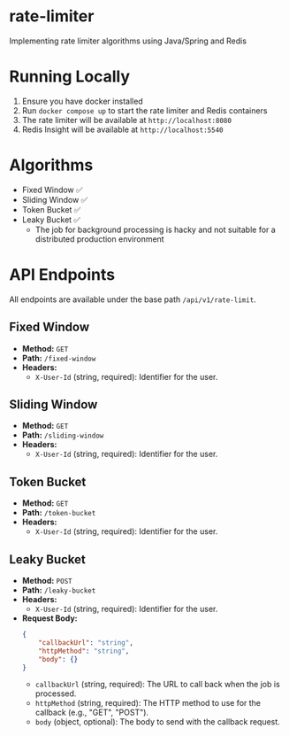 # rate-limiter
Implementing rate limiter algorithms using Java/Spring and Redis

# Running Locally
1. Ensure you have docker installed
2. Run `docker compose up` to start the rate limiter and Redis containers
3. The rate limiter will be available at `http://localhost:8080`
4. Redis Insight will be available at `http://localhost:5540`

# Algorithms
- Fixed Window ✅
- Sliding Window ✅
- Token Bucket ✅
- Leaky Bucket ✅
    - The job for background processing is hacky and not suitable for a distributed production environment

# API Endpoints

All endpoints are available under the base path `/api/v1/rate-limit`.

## Fixed Window

- **Method:** `GET`
- **Path:** `/fixed-window`
- **Headers:**
    - `X-User-Id` (string, required): Identifier for the user.

## Sliding Window

- **Method:** `GET`
- **Path:** `/sliding-window`
- **Headers:**
    - `X-User-Id` (string, required): Identifier for the user.

## Token Bucket

- **Method:** `GET`
- **Path:** `/token-bucket`
- **Headers:**
    - `X-User-Id` (string, required): Identifier for the user.

## Leaky Bucket

- **Method:** `POST`
- **Path:** `/leaky-bucket`
- **Headers:**
    - `X-User-Id` (string, required): Identifier for the user.
- **Request Body:**
    ```json
    {
        "callbackUrl": "string",
        "httpMethod": "string",
        "body": {}
    }
    ```
    - `callbackUrl` (string, required): The URL to call back when the job is processed.
    - `httpMethod` (string, required): The HTTP method to use for the callback (e.g., "GET", "POST").
    - `body` (object, optional): The body to send with the callback request.
